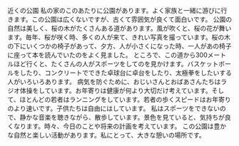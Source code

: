 近くの公園
私の家のこのあたりに公園があります。よく家族と一緒に游びに行きます。この公園は広くないですが、古くて雰囲気が良くて面白いです。
公園の自然は美しく、桜の木がたくさんある道があります。風が吹くと、桜の花が舞います。毎年、桜が咲く時、多くの人が来て、きれい写真を撮っています。桜の木の下にいくつかの椅子があって、夕方、人が小さくになった時、一人があの椅子に座って本を読んでいたのをよく見ました。
ところで、この道から300メートルほど行くと、たくさんの人がスポーツをしてのを見かけます。バスケットボールをしたり、コンクリートでできた卓球台に卓台をしたり、太極拳をしたいする人がいろいろあります。
病気を防ぐために、おじいさんとおばあさんたちはラジオ体操をしています。お年寄りは健康が何より大切だけ考えています。そして、ほとんどの若者はランニングをしています。若者の歩くスピードはお年寄りのより速いです。子供たちは自由にはしています。
私はスポーツをできないので、静かな音楽を聴きながら、散歩しています。景色を見ていると、気持ちが良くなります。時々、今日のことや将来の計画を考えています。
この公園は豊かな自然と楽しい活動があります。私にとって、大きな憩いの場所です。
